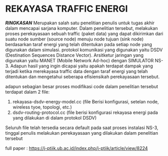 # REKAYASA TRAFFIC ENERGI
***RINGKASAN***
Merupakan salah satu penelitian penulis untuk tugas akhir dalam mencapai sarjana komputer. Dalam penelitian tersebut, melakukan proses perekayasaan sebuah traffic (paket data) yang dapat dikirimkan dari suatu node sumber (source node) menuju node tujuan (sink node) berdasarkan taraf energi yang telah ditentukan pada setiap node yang digunakan dalam simulasi. protokol komunikasi yang digunakan yaitu DSDV (Destination Sequences Distance Vector). Arsitketur jaringan yang digunakan yaitu MANET (Mobile Network Ad-hoc) dengan SIMULATOR NS-3. Adapun hasil yang ingin dicapai yaitu apakah terdapat dampak yang terjadi ketika merekayasa traffic data dengan taraf energi yang telah ditentukan dan mengetahui seberapa efisiensikah perekayasaan tersebut.

adapun sebagian besar proses modifikasi code dalam penelitian tersebut terdapat dalam 2 file:
1. rekayasa-dsdv-energy-model.cc (file Berisi konfigurasi, setelan node, wireless tyoe, topologi, etc.) 
2. dsdv-routing-protocol.cc (file berisi konfigurasi rekayasa energi pada yang dilakukan di dalam protokol DSDV)

Seluruh file telah tersedia secara default pada saat proses instalasi NS-3, tinggal penulis melakukan perekayasaan yang dilakukan dalam penelitian tersebut

full paper : 
https://j-ptiik.ub.ac.id/index.php/j-ptiik/article/view/8224 

